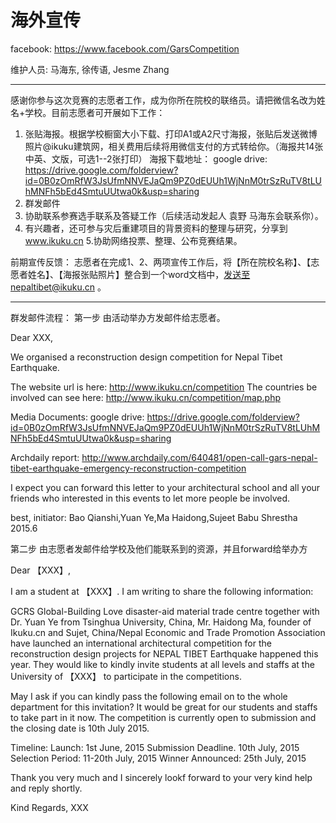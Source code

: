 # 海外宣传

facebook: https://www.facebook.com/GarsCompetition

维护人员: 马海东, 徐传语, Jesme Zhang


------


感谢你参与这次竞赛的志愿者工作，成为你所在院校的联络员。请把微信名改为姓名+学校。目前志愿者可开展如下工作：
1. 张贴海报。根据学校橱窗大小下载、打印A1或A2尺寸海报，张贴后发送微博照片@ikuku建筑网，相关费用后续将用微信支付的方式转给你。（海报共14张中英、文版，可选1--2张打印）
海报下载地址： google drive: https://drive.google.com/folderview?id=0B0zOmRfW3JsUfmNNVEJaQm9PZ0dEUUh1WjNnM0trSzRuTV8tLUhMNFh5bEd4SmtuUUtwa0k&usp=sharing
2. 群发邮件
3. 协助联系参赛选手联系及答疑工作（后续活动发起人 袁野 马海东会联系你）。
4. 有兴趣者，还可参与灾后重建项目的背景资料的整理与研究，分享到 www.ikuku.cn
5.协助网络投票、整理、公布竞赛结果。

前期宣传反馈：
志愿者在完成1、2、两项宣传工作后，将【所在院校名称】、【志愿者姓名】、【海报张贴照片】整合到一个word文档中，发送至nepaltibet@ikuku.cn 。

-------


群发邮件流程：
第一步 由活动举办方发邮件给志愿者。

Dear XXX,

We organised a reconstruction design competition for Nepal Tibet Earthquake. 

The website url is here: http://www.ikuku.cn/competition
The countries be involved can see here: http://www.ikuku.cn/competition/map.php
  
Media Documents:
google drive: https://drive.google.com/folderview?id=0B0zOmRfW3JsUfmNNVEJaQm9PZ0dEUUh1WjNnM0trSzRuTV8tLUhMNFh5bEd4SmtuUUtwa0k&usp=sharing
 
Archdaily report:
http://www.archdaily.com/640481/open-call-gars-nepal-tibet-earthquake-emergency-reconstruction-competition

I expect you can forward this letter to your architectural school and all your friends who interested in this events to let more people be involved.

best,
initiator: Bao Qianshi,Yuan Ye,Ma Haidong,Sujeet Babu Shrestha
2015.6

第二步 由志愿者发邮件给学校及他们能联系到的资源，并且forward给举办方

Dear 【XXX】,

I am a student at 【XXX】. I am writing to share the following information:

GCRS Global-Building Love disaster-aid material trade centre together with Dr. Yuan Ye from Tsinghua University, China, Mr. Haidong Ma, founder of Ikuku.cn and Sujet, China/Nepal Economic and Trade Promotion Association have launched an international architectural competition for the reconstruction design projects for NEPAL TIBET Earthquake happened this year. They would like to kindly invite students at all levels and staffs at the University of 【XXX】 to participate in the competitions.

May I ask if you can kindly pass the following email on to the whole department for this invitation?  It would be great for our students and staffs to take part in it now. The competition is currently open to submission and the closing date is 10th July 2015.

Timeline:
Launch: 1st June, 2015
Submission Deadline. 10th July, 2015
Selection Period: 11-20th July, 2015
Winner Announced: 25th July, 2015

Thank you very much and I sincerely lookf forward to your very kind help and reply shortly.

Kind Regards,
XXX




